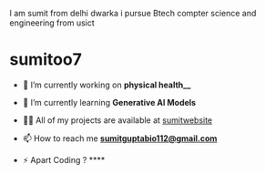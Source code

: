 I am sumit from delhi dwarka
i pursue Btech compter science and engineering from usict
# sumitoo7

- 🔭 I’m currently working on **physical health__**

- 🌱 I’m currently learning **Generative AI Models**

- 👨‍💻 All of my projects are available at [sumitwebsite](sumitgupta.com)
  
- 📫 How to reach me **sumitguptabio112@gmail.com**
- ⚡ Apart Coding ? ****
  
